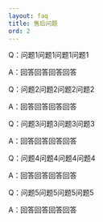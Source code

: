 ```yaml
---
layout: faq
title: 售后问题
ord: 2
---
```


Q：问题1问题1问题1问题1
 
   A：回答回答回答回答
 
Q：问题2问题2问题2问题2
 
   A：回答回答回答回答
 
Q：问题3问题3问题3问题3
 
   A：回答回答回答回答
 
Q：问题4问题4问题4问题4
 
   A：回答回答回答回答
 
Q：问题5问题5问题5问题5
 
   A：回答回答回答回答
